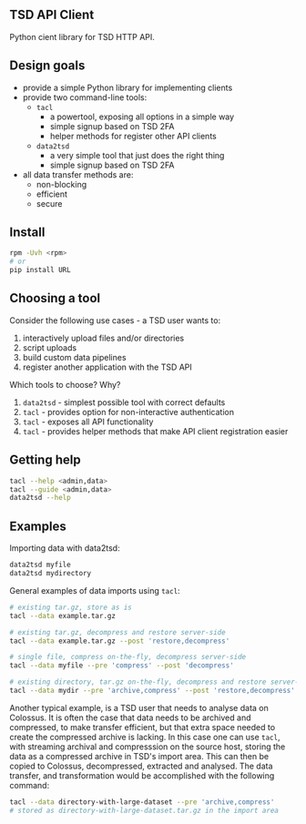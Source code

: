 ## TSD API Client

Python cient library for TSD HTTP API.

## Design goals

- provide a simple Python library for implementing clients
- provide two command-line tools:
    - `tacl`
        - a powertool, exposing all options in a simple way
        - simple signup based on TSD 2FA
        - helper methods for register other API clients
    - `data2tsd`
        - a very simple tool that just does the right thing
        - simple signup based on TSD 2FA
- all data transfer methods are:
    - non-blocking
    - efficient
    - secure

## Install

```bash
rpm -Uvh <rpm>
# or
pip install URL
```

## Choosing a tool

Consider the following use cases - a TSD user wants to:

1) interactively upload files and/or directories
2) script uploads
3) build custom data pipelines
4) register another application with the TSD API

Which tools to choose? Why?

1) `data2tsd` - simplest possible tool with correct defaults
2) `tacl` - provides option for non-interactive authentication
3) `tacl` - exposes all API functionality
4) `tacl` - provides helper methods that make API client registration easier

## Getting help

```bash
tacl --help <admin,data>
tacl --guide <admin,data>
data2tsd --help
```

## Examples

Importing data with data2tsd:

```bash
data2tsd myfile
data2tsd mydirectory
```

General examples of data imports using `tacl`:

```bash
# existing tar.gz, store as is
tacl --data example.tar.gz

# existing tar.gz, decompress and restore server-side
tacl --data example.tar.gz --post 'restore,decompress'

# single file, compress on-the-fly, decompress server-side
tacl --data myfile --pre 'compress' --post 'decompress'

# existing directory, tar.gz on-the-fly, decompress and restore server-side
tacl --data mydir --pre 'archive,compress' --post 'restore,decompress'
```

Another typical example, is a TSD user that needs to analyse data on Colossus. It is often the case that data needs to be archived and compressed, to make transfer efficient, but that extra space needed to create the compressed archive is lacking. In this case one can use `tacl`, with streaming archival and compresssion on the source host, storing the data as a compressed archive in TSD's import area. This can then be copied to Colossus, decompressed, extracted and analysed. The data transfer, and transformation would be accomplished with the following command:

```bash
tacl --data directory-with-large-dataset --pre 'archive,compress'
# stored as directory-with-large-dataset.tar.gz in the import area
```
